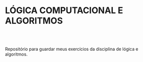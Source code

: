 <h1>LÓGICA COMPUTACIONAL E ALGORITMOS</h1>

<br />
<br />

<p>Repositório para guardar meus exercícios da disciplina de lógica e algoritmos.</p>